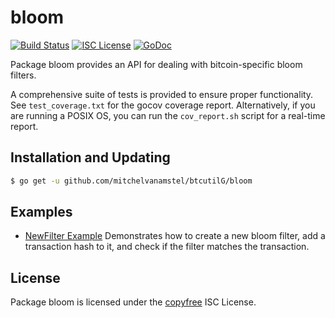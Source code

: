 bloom
=====

[![Build Status](http://img.shields.io/travis/martinboehm/btcutil.svg)](https://travis-ci.org/martinboehm/btcutil)
[![ISC License](http://img.shields.io/badge/license-ISC-blue.svg)](http://copyfree.org)
[![GoDoc](http://img.shields.io/badge/godoc-reference-blue.svg)](http://godoc.org/github.com/mitchelvanamstel/btcutilG/bloom)

Package bloom provides an API for dealing with bitcoin-specific bloom filters.

A comprehensive suite of tests is provided to ensure proper functionality.  See
`test_coverage.txt` for the gocov coverage report.  Alternatively, if you are
running a POSIX OS, you can run the `cov_report.sh` script for a real-time
report.

## Installation and Updating

```bash
$ go get -u github.com/mitchelvanamstel/btcutilG/bloom
```

## Examples

* [NewFilter Example](http://godoc.org/github.com/mitchelvanamstel/btcutilG/bloom#example-NewFilter)
  Demonstrates how to create a new bloom filter, add a transaction hash to it,
  and check if the filter matches the transaction.

## License

Package bloom is licensed under the [copyfree](http://copyfree.org) ISC
License.
